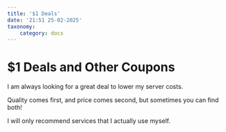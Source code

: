 ```yaml
---
title: '$1 Deals'
date: '21:51 25-02-2025'
taxonomy:
    category: docs
---
```


###

# $1 Deals and Other Coupons

I am always looking for a great deal to lower my server costs. 

Quality comes first, and price comes second, but sometimes you can find both!

I will only recommend services that I actually use myself.